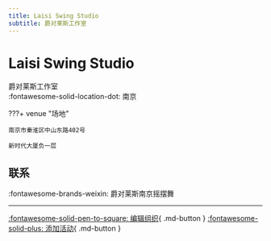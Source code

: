 ```yaml
---
title: Laisi Swing Studio
subtitle: 爵对莱斯工作室
---
```


# Laisi Swing Studio

爵对莱斯工作室  
:fontawesome-solid-location-dot: 南京  


???+ venue "场地"

    南京市秦淮区中山东路402号  
      
    新时代大厦负一层  

## 联系

:fontawesome-brands-weixin: 爵对莱斯南京摇摆舞  

---

[:fontawesome-solid-pen-to-square: 编辑组织](https://github.com/swingdance/orgs/issues/new?assignees=&labels=update+org&projects=&template=03-update_entity.yml&title=Update%20Org%3A%20zh_CN%20%E2%80%A2%20Laisi%20Swing%20Studio&region=zh_CN&id=laisi-swing-studio&name=Laisi%20Swing%20Studio){ .md-button } [:fontawesome-solid-plus: 添加活动](https://github.com/swingdance/events/issues/new?assignees=&labels=add+event&projects=&template=02-add_entity.yml&title=Add%20Event%3A%20zh_CN%20%E2%80%A2%20%3CName%3E&region=zh_CN&province=Jiangsu&city=Nanjing&org_id=laisi-swing-studio){ .md-button }
